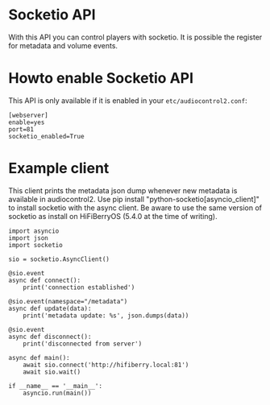 # Socketio API
With this API you can control players with socketio. It is possible the register for metadata and volume events.

# Howto enable Socketio API
This API is only available if it is enabled in your `etc/audiocontrol2.conf`:
```
[webserver]
enable=yes
port=81
socketio_enabled=True
```

# Example client
This client prints the metadata json dump whenever new metadata is available in audiocontrol2.
Use pip install "python-socketio[asyncio_client]" to install socketio with the async client. Be aware to use the same version of socketio as install on HiFiBerryOS (5.4.0 at the time of writing).

```
import asyncio
import json
import socketio

sio = socketio.AsyncClient()

@sio.event
async def connect():
    print('connection established')

@sio.event(namespace="/metadata")
async def update(data):
    print('metadata update: %s', json.dumps(data))

@sio.event
async def disconnect():
    print('disconnected from server')

async def main():
    await sio.connect('http://hifiberry.local:81')
    await sio.wait()

if __name__ == '__main__':
    asyncio.run(main())
```
